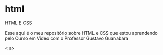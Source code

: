 # html
 HTML E CSS

Esse aqui é o meu repositório sobre HTML e CSS que estou aprendendo pelo Curso em Vídeo com o Professor Gustavo Guanabara

< a>